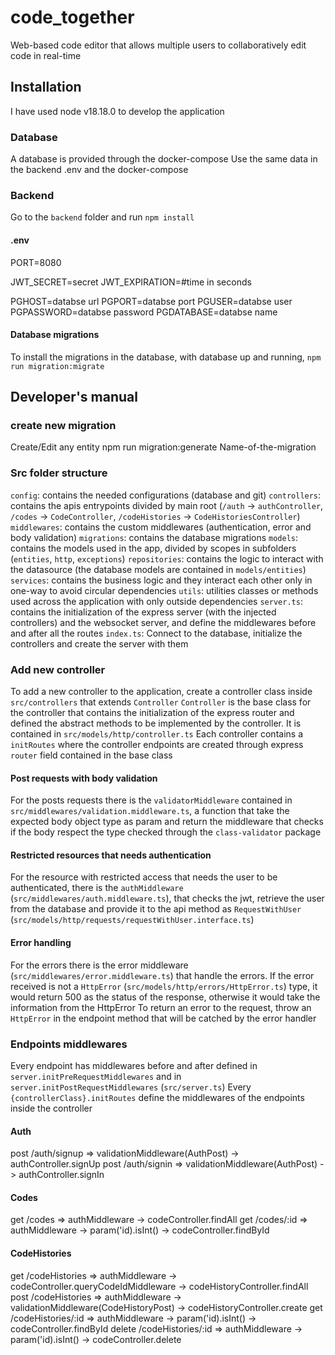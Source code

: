 # code_together

Web-based code editor that allows multiple users to collaboratively edit code in real-time

## Installation

I have used node v18.18.0 to develop the application

### Database
A database is provided through the docker-compose
Use the same data in the backend .env and the docker-compose

### Backend
Go to the `backend` folder and run `npm install`

#### .env
PORT=8080

JWT_SECRET=secret
JWT_EXPIRATION=#time in seconds

PGHOST=databse url
PGPORT=databse port
PGUSER=databse user
PGPASSWORD=databse password
PGDATABASE=databse name

#### Database migrations
To install the migrations in the database, with database up and running, `npm run migration:migrate`

## Developer's manual

### create new migration
Create/Edit any entity
npm run migration:generate Name-of-the-migration

### Src folder structure

`config`: contains the needed configurations (database and git)
`controllers`: contains the apis entrypoints divided by main root (`/auth` -> `authController`, `/codes` -> `CodeController`, `/codeHistories` -> `CodeHistoriesController`)
`middlewares`: contains the custom middlewares (authentication, error and body validation)
`migrations`: contains the database migrations
`models`: contains the models used in the app, divided by scopes in subfolders (`entities`, `http`,  `exceptions`)
`repositories`: contains the logic to interact with the datasource (the database models are contained in `models/entities`)
`services`: contains the business logic and they interact each other only in one-way to avoid circular dependencies
`utils`: utilities classes or methods used across the application with only outside dependencies
`server.ts`: contains the initialization of the express server (with the injected controllers) and the websocket server, and define the middlewares before and after all the routes
`index.ts`: Connect to the database, initialize the controllers and create the server with them

### Add new controller
To add a new controller to the application, create a controller class inside `src/controllers` that extends `Controller`
`Controller` is the base class for the controller that contains the initialization of the express router and defined the abstract methods to be implemented by the controller. It is contained in `src/models/http/controller.ts`
Each controller contains a `initRoutes` where the controller endpoints are created through express `router` field contained in the base class

#### Post requests with body validation
For the posts requests there is the `validatorMiddleware` contained in `src/middlewares/validation.middleware.ts`, a function that take the expected body object type as param and return the middleware that checks if the body respect the type checked through the `class-validator` package

#### Restricted resources that needs authentication
For the resource with restricted access that needs the user to be authenticated, there is the `authMiddleware` (`src/middlewares/auth.middleware.ts`), that checks the jwt, retrieve the user from the database and provide it to the api method as `RequestWithUser` (`src/models/http/requests/requestWithUser.interface.ts`)

#### Error handling
For the errors there is the error middleware (`src/middlewares/error.middleware.ts`) that handle the errors. If the error received is not a `HttpError` (`src/models/http/errors/HttpError.ts`) type, it would return 500 as the status of the response, otherwise it would take the information from the HttpError
To return an error to the request, throw an `HttpError` in the endpoint method that will be catched by the error handler

### Endpoints middlewares
Every endpoint has middlewares before and after defined in `server.initPreRequestMiddlewares` and in `server.initPostRequestMiddlewares` (`src/server.ts`)
Every `{controllerClass}.initRoutes` define the middlewares of the endpoints inside the controller

#### Auth
post /auth/signup => validationMiddleware(AuthPost) -> authController.signUp
post /auth/signin => validationMiddleware(AuthPost) -> authController.signIn

#### Codes
get /codes => authMiddleware -> codeController.findAll
get /codes/:id => authMiddleware -> param('id).isInt() -> codeController.findById

#### CodeHistories
get /codeHistories => authMiddleware -> codeController.queryCodeIdMiddleware -> codeHistoryController.findAll
post /codeHistories => authMiddleware -> validationMiddleware(CodeHistoryPost) -> codeHistoryController.create
get /codeHistories/:id => authMiddleware -> param('id).isInt() -> codeController.findById
delete /codeHistories/:id => authMiddleware -> param('id).isInt() -> codeController.delete